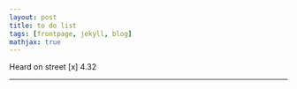 ```yaml
---
layout: post
title: to do list
tags: [frontpage, jekyll, blog]
mathjax: true
---
```

Heard on street
[x] 4.32

---



